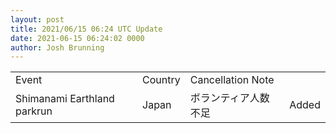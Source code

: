 ```yaml
---
layout: post
title: 2021/06/15 06:24 UTC Update
date: 2021-06-15 06:24:02 0000
author: Josh Brunning
---
```


<table style='width: 100%'>
    <tr>
        <td>Event</td>
        <td>Country</td>
        <td>Cancellation Note</td>
        <td></td>
    </tr>
    <tr>
        <td>Shimanami Earthland parkrun</td>
        <td>Japan</td>
        <td>ボランティア人数不足</td>
        <td>Added</td>
    </tr>
